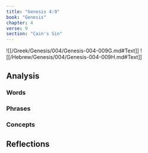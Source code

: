 ```yaml
---
title: "Genesis 4:9"
book: "Genesis"
chapter: 4
verse: 9
section: "Cain's Sin"
---
```

![[/Greek/Genesis/004/Genesis-004-009G.md#Text]]
![[/Hebrew/Genesis/004/Genesis-004-009H.md#Text]]

## Analysis

### Words

### Phrases

### Concepts

## Reflections
